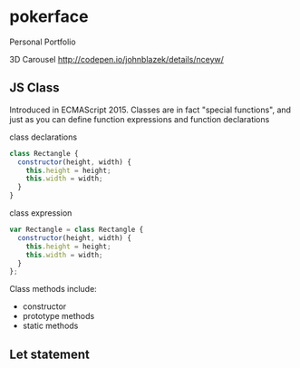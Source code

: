 # pokerface
Personal Portfolio


3D Carousel http://codepen.io/johnblazek/details/nceyw/


## JS Class

Introduced in ECMAScript 2015. Classes are in fact "special functions", and 
just as you can define function expressions and function declarations

class declarations

```javascript
class Rectangle {
  constructor(height, width) {
    this.height = height;
    this.width = width;
  }
}
```

class expression

```javascript
var Rectangle = class Rectangle {
  constructor(height, width) {
    this.height = height;
    this.width = width;
  }
};
```

Class methods include:
 - constructor
 - prototype methods
 - static methods
 
## Let statement
